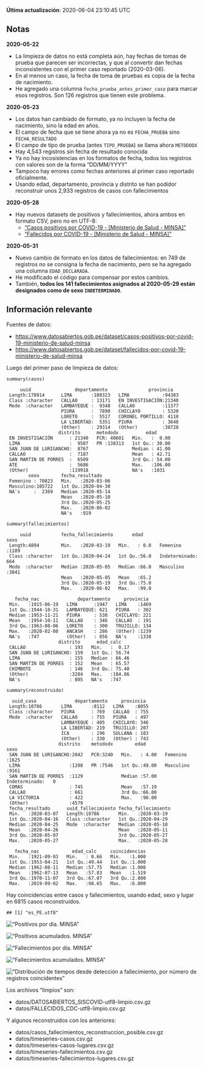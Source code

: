 **Última actualización**: 2020-06-04 23:10:45 UTC

Notas
-----

**2020-05-22**

-   La limpieza de datos no está completa aún, hay fechas de tomas de
    prueba que parecen ser incorrectas, y que al convertir dan fechas
    inconsistentes con el primer caso reportado (2020-03-06).
-   En al menos un caso, la fecha de toma de pruebas es copia de la
    fecha de nacimiento.
-   He agregado una columna `fecha_prueba_antes_primer_caso` para marcar
    esos registros. Son 126 registros que tienen este problema.

**2020-05-23**

-   Los datos han cambiado de formato, ya no incluyen la fecha de
    nacimiento, sino la edad en años.
-   El campo de fecha que se tiene ahora ya no es `FECHA_PRUEBA` sino
    `FECHA_RESULTADO`
-   El campo de tipo de prueba (antes `TIPO_PRUEBA`) se llama ahora
    `METODODX`
-   Hay 4,543 registros sin fecha de resultado conocida
-   Ya no hay incosistencias en los formatos de fecha, todos los
    registros con valores son de la forma “DD/MM/YYYY”
-   Tampoco hay errores como fechas anteriores al primer caso reportado
    oficialmente.
-   Usando edad, departamento, provincia y distrito se han podidor
    reconstruir unos 2,933 registros de casos con fallecimientos

**2020-05-28**

-   Hay nuevos datasets de positivos y fallecimientos, ahora ambos en
    formato CSV, pero no en UTF-8:
    -   [“Casos positivos por COVID-19 - \[Ministerio de Salud -
        MINSA\]”](https://www.datosabiertos.gob.pe/dataset/casos-positivos-por-covid-19-ministerio-de-salud-minsa)
    -   [“Fallecidos por COVID-19 - \[Ministerio de Salud -
        MINSA\]”](https://www.datosabiertos.gob.pe/dataset/fallecidos-por-covid-19-ministerio-de-salud-minsa)

**2020-05-31**

-   Nuevo cambio de formato en los datos de fallecimientos: en 749 de
    registros no se consigna la fecha de nacimiento, pero se ha agregado
    una columna `EDAD_DECLARADA`.
-   He modificado el código para compensar por estos cambios.
-   También, **todos los 141 fallecimientos asignados al 2020-05-29
    están designados como de sexo `INDETERMINADO`**.

Información relevante
---------------------

Fuentes de datos:

-   <a href="https://www.datosabiertos.gob.pe/dataset/casos-positivos-por-covid-19-ministerio-de-salud-minsa" class="uri">https://www.datosabiertos.gob.pe/dataset/casos-positivos-por-covid-19-ministerio-de-salud-minsa</a>
-   <a href="https://www.datosabiertos.gob.pe/dataset/fallecidos-por-covid-19-ministerio-de-salud-minsa" class="uri">https://www.datosabiertos.gob.pe/dataset/fallecidos-por-covid-19-ministerio-de-salud-minsa</a>

Luego del primer paso de limpieza de datos:

    summary(casos)

         uuid                departamento               provincia    
     Length:178914      LIMA       :108323   LIMA            :94383  
     Class :character   CALLAO     : 13171   EN INVESTIGACIÓN:21340  
     Mode  :character   LAMBAYEQUE :  9348   CALLAO          :11377  
                        PIURA      :  7890   CHICLAYO        : 5320  
                        LORETO     :  5517   CORONEL PORTILLO: 4118  
                        LA LIBERTAD:  5351   PIURA           : 3648  
                        (Other)    : 29314   (Other)         :38728  
                       distrito      metododx          edad       
     EN INVESTIGACIÓN      : 21340   PCR: 40601   Min.   :  0.00  
     LIMA                  :  9507   PR :138313   1st Qu.: 30.00  
     SAN JUAN DE LURIGANCHO:  8767                Median : 41.00  
     CALLAO                :  7187                Mean   : 42.71  
     SAN MARTIN DE PORRES  :  6509                3rd Qu.: 54.00  
     ATE                   :  5686                Max.   :106.00  
     (Other)               :119918                NA's   :1031    
            sexo        fecha_resultado     
     Femenino : 70823   Min.   :2020-03-06  
     Masculino:105722   1st Qu.:2020-04-30  
     NA's     :  2369   Median :2020-05-14  
                        Mean   :2020-05-10  
                        3rd Qu.:2020-05-25  
                        Max.   :2020-06-02  
                        NA's   :919         

    summary(fallecimientos)

         uuid           fecha_fallecimiento       edad                 sexo     
     Length:4894        Min.   :2020-03-19   Min.   : 0.0   Femenino     :1189  
     Class :character   1st Qu.:2020-04-24   1st Qu.:56.0   Indeterminado: 664  
     Mode  :character   Median :2020-05-05   Median :66.0   Masculino    :3041  
                        Mean   :2020-05-05   Mean   :65.2                       
                        3rd Qu.:2020-05-19   3rd Qu.:75.0                       
                        Max.   :2020-06-02   Max.   :99.0                       
                                                                                
       fecha_nac              departamento     provincia   
     Min.   :1915-06-19   LIMA      :1947   LIMA    :1469  
     1st Qu.:1944-10-31   LAMBAYEQUE: 621   PIURA   : 302  
     Median :1953-11-21   PIURA     : 538   CHICLAYO: 221  
     Mean   :1954-10-11   CALLAO    : 346   CALLAO  : 191  
     3rd Qu.:1963-08-06   LORETO    : 300   TRUJILLO: 134  
     Max.   :2020-02-08   ANCASH    : 286   (Other) :1239  
     NA's   :747          (Other)   : 856   NA's    :1338  
                       distrito      edad_calc     
     CALLAO                : 193   Min.   :  0.17  
     SAN JUAN DE LURIGANCHO: 159   1st Qu.: 56.74  
     LIMA                  : 155   Median : 66.46  
     SAN MARTIN DE PORRES  : 152   Mean   : 65.57  
     CHIMBOTE              : 146   3rd Qu.: 75.48  
     (Other)               :3284   Max.   :104.86  
     NA's                  : 805   NA's   :747     

    summary(reconstruido)

      uuid_caso              departamento     provincia   
     Length:10786       LIMA       :8112   LIMA    :8055  
     Class :character   PIURA      : 769   CALLAO  : 755  
     Mode  :character   CALLAO     : 755   PIURA   : 497  
                        LAMBAYEQUE : 405   CHICLAYO: 346  
                        LA LIBERTAD: 219   TRUJILLO: 207  
                        ICA        : 196   SULLANA : 183  
                        (Other)    : 330   (Other) : 743  
                       distrito    metododx        edad                  sexo     
     SAN JUAN DE LURIGANCHO:2042   PCR:3240   Min.   : 4.00   Femenino     :1625  
     LIMA                  :1208   PR :7546   1st Qu.:49.00   Masculino    :9161  
     SAN MARTIN DE PORRES  :1129              Median :57.00   Indeterminado:   0  
     COMAS                 : 745              Mean   :57.19                       
     CALLAO                : 661              3rd Qu.:66.00                       
     LA VICTORIA           : 422              Max.   :98.00                       
     (Other)               :4579                                                  
     fecha_resultado      uuid_fallecimiento fecha_fallecimiento 
     Min.   :2020-03-07   Length:10786       Min.   :2020-03-19  
     1st Qu.:2020-04-16   Class :character   1st Qu.:2020-04-29  
     Median :2020-04-25   Mode  :character   Median :2020-05-10  
     Mean   :2020-04-26                      Mean   :2020-05-11  
     3rd Qu.:2020-05-07                      3rd Qu.:2020-05-27  
     Max.   :2020-05-27                      Max.   :2020-05-28  
                                                                 
       fecha_nac            edad_calc     coincidencias  
     Min.   :1921-09-03   Min.   : 0.66   Min.   :1.000  
     1st Qu.:1953-04-21   1st Qu.:49.44   1st Qu.:1.000  
     Median :1962-08-11   Median :57.75   Median :1.000  
     Mean   :1962-07-13   Mean   :57.83   Mean   :1.519  
     3rd Qu.:1970-11-07   3rd Qu.:67.07   3rd Qu.:2.000  
     Max.   :2019-09-02   Max.   :98.65   Max.   :6.000  
                                                         

Hay coincidencias entre casos y fallecimientos, usando edad, sexo y
lugar en 6815 casos reconstruídos.

    ## [1] "es_PE.utf8"

![“Positivos por día. MINSA”](positivos-por-dia-minsa.png)

![“Positivos acumulados. MINSA”](positivos-acumulados-minsa.png)

![“Fallecimientos por día. MINSA”](fallecimientos-por-dia-minsa.png)

![“Fallecimientos acumulados.
MINSA”](fallecimientos-acumulados-minsa.png)

![“Distribución de tiempos desde detección a fallecimiento, por número
de registros
coincidentes”](deteccion-fallecimiento-por-coincidentes.png)

Los archivos “limpios” son:

-   datos/DATOSABIERTOS\_SISCOVID-utf8-limpio.csv.gz
-   datos/FALLECIDOS\_CDC-utf8-limpio.csv.gz

Y algunos reconstruidos con los anteriores:

-   datos/casos\_fallecimientos\_reconstruccion\_posible.csv.gz
-   datos/timeseries-casos.csv.gz
-   datos/timeseries-casos-lugares.csv.gz
-   datos/timeseries-fallecimientos.csv.gz
-   datos/timeseries-fallecimientos-lugares.csv.gz
